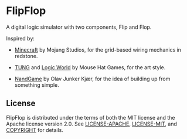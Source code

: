 # FlipFlop

A digital logic simulator with two components, Flip and Flop.

Inspired by:

- [Minecraft](https://www.minecraft.net) by Mojang Studios, for the grid-based
  wiring mechanics in redstone.

- [TUNG](https://jimmycushnie.itch.io/tung) and [Logic
  World](https://logicworld.net) by Mouse Hat Games, for the art style.

- [NandGame](https://www.nandgame.com) by Olav Junker Kjær, for the idea of
  building up from something simple.

## License

FlipFlop is distributed under the terms of both the MIT license and the Apache
license version 2.0. See [LICENSE-APACHE](LICENSE-APACHE),
[LICENSE-MIT](LICENSE-MIT), and [COPYRIGHT](COPYRIGHT) for details.

